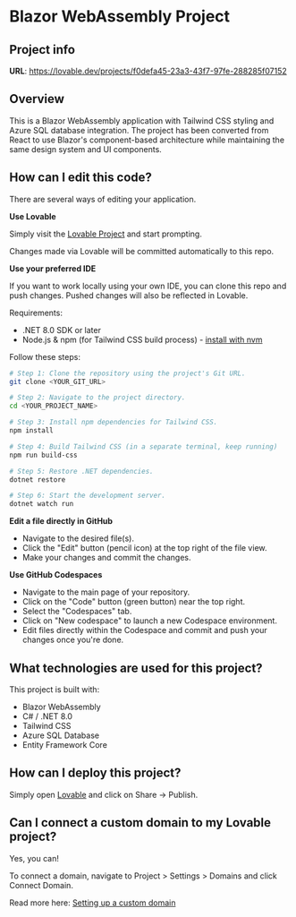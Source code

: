# Blazor WebAssembly Project

## Project info

**URL**: https://lovable.dev/projects/f0defa45-23a3-43f7-97fe-288285f07152

## Overview

This is a Blazor WebAssembly application with Tailwind CSS styling and Azure SQL database integration. The project has been converted from React to use Blazor's component-based architecture while maintaining the same design system and UI components.

## How can I edit this code?

There are several ways of editing your application.

**Use Lovable**

Simply visit the [Lovable Project](https://lovable.dev/projects/f0defa45-23a3-43f7-97fe-288285f07152) and start prompting.

Changes made via Lovable will be committed automatically to this repo.

**Use your preferred IDE**

If you want to work locally using your own IDE, you can clone this repo and push changes. Pushed changes will also be reflected in Lovable.

Requirements:
- .NET 8.0 SDK or later
- Node.js & npm (for Tailwind CSS build process) - [install with nvm](https://github.com/nvm-sh/nvm#installing-and-updating)

Follow these steps:

```sh
# Step 1: Clone the repository using the project's Git URL.
git clone <YOUR_GIT_URL>

# Step 2: Navigate to the project directory.
cd <YOUR_PROJECT_NAME>

# Step 3: Install npm dependencies for Tailwind CSS.
npm install

# Step 4: Build Tailwind CSS (in a separate terminal, keep running)
npm run build-css

# Step 5: Restore .NET dependencies.
dotnet restore

# Step 6: Start the development server.
dotnet watch run
```

**Edit a file directly in GitHub**

- Navigate to the desired file(s).
- Click the "Edit" button (pencil icon) at the top right of the file view.
- Make your changes and commit the changes.

**Use GitHub Codespaces**

- Navigate to the main page of your repository.
- Click on the "Code" button (green button) near the top right.
- Select the "Codespaces" tab.
- Click on "New codespace" to launch a new Codespace environment.
- Edit files directly within the Codespace and commit and push your changes once you're done.

## What technologies are used for this project?

This project is built with:

- Blazor WebAssembly
- C# / .NET 8.0
- Tailwind CSS
- Azure SQL Database
- Entity Framework Core

## How can I deploy this project?

Simply open [Lovable](https://lovable.dev/projects/f0defa45-23a3-43f7-97fe-288285f07152) and click on Share -> Publish.

## Can I connect a custom domain to my Lovable project?

Yes, you can!

To connect a domain, navigate to Project > Settings > Domains and click Connect Domain.

Read more here: [Setting up a custom domain](https://docs.lovable.dev/tips-tricks/custom-domain#step-by-step-guide)
